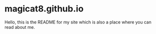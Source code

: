 # magicat8.github.io

Hello, this is the README for my site which is also a place where you can read about me.
